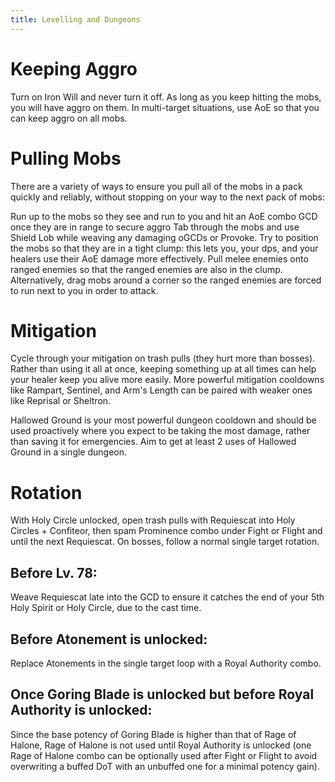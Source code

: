 ```yaml
---
title: Levelling and Dungeons
---
```

# Keeping Aggro

Turn on Iron Will and never turn it off. As long as you keep hitting the mobs, you will have aggro on them. In multi-target situations, use AoE so that you can keep aggro on all mobs.


# Pulling Mobs

There are a variety of ways to ensure you pull all of the mobs in a pack quickly and reliably, without stopping on your way to the next pack of mobs:

Run up to the mobs so they see and run to you and hit an AoE combo GCD once they are in range to secure aggro
Tab through the mobs and use Shield Lob while weaving any damaging oGCDs or Provoke.
Try to position the mobs so that they are in a tight clump: this lets you, your dps, and your healers use their AoE damage more effectively. Pull melee enemies onto ranged enemies so that the ranged enemies are also in the clump. Alternatively, drag mobs around a corner so the ranged enemies are forced to run next to you in order to attack.


# Mitigation

Cycle through your mitigation on trash pulls (they hurt more than bosses). Rather than using it all at once, keeping something up at all times can help your healer keep you alive more easily. More powerful mitigation cooldowns like Rampart, Sentinel, and Arm's Length can be paired with weaker ones like Reprisal or Sheltron.

Hallowed Ground is your most powerful dungeon cooldown and should be used proactively where you expect to be taking the most damage, rather than saving it for emergencies. Aim to get at least 2 uses of Hallowed Ground in a single dungeon.


# Rotation

With Holy Circle unlocked, open trash pulls with Requiescat into Holy Circles + Confiteor, then spam Prominence combo under Fight or Flight and until the next Requiescat. On bosses, follow a normal single target rotation.


## Before Lv. 78:

Weave Requiescat late into the GCD to ensure it catches the end of your 5th Holy Spirit or Holy Circle, due to the cast time.


## Before Atonement is unlocked:

Replace Atonements in the single target loop with a Royal Authority combo.


## Once Goring Blade is unlocked but before Royal Authority is unlocked:

Since the base potency of Goring Blade is higher than that of Rage of Halone, Rage of Halone is not used until Royal Authority is unlocked (one Rage of Halone combo can be optionally used after Fight or Flight to avoid overwriting a buffed DoT with an unbuffed one for a minimal potency gain).
